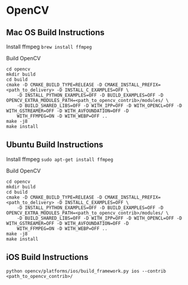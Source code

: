 # OpenCV

## Mac OS Build Instructions

Install ffmpeg
`brew install ffmpeg`

Build OpenCV
```
cd opencv
mkdir build
cd build
cmake -D CMAKE_BUILD_TYPE=RELEASE -D CMAKE_INSTALL_PREFIX=<path_to_delivery> -D INSTALL_C_EXAMPLES=OFF \
    -D INSTALL_PYTHON_EXAMPLES=OFF -D BUILD_EXAMPLES=OFF -D OPENCV_EXTRA_MODULES_PATH=<path_to_opencv_contrib>/modules/ \
    -D BUILD_SHARED_LIBS=OFF -D WITH_IPP=OFF -D WITH_OPENCL=OFF -D WITH_GSTREAMER=OFF -D WITH_AVFOUNDATION=OFF -D  
    WITH_FFMPEG=ON -D WITH_WEBP=OFF ..
make -j8
make install
```

## Ubuntu Build Instructions

Install ffmpeg
`sudo apt-get install ffmpeg`

Build OpenCV
```
cd opencv
mkdir build
cd build
cmake -D CMAKE_BUILD_TYPE=RELEASE -D CMAKE_INSTALL_PREFIX=<path_to_delivery> -D INSTALL_C_EXAMPLES=OFF \
    -D INSTALL_PYTHON_EXAMPLES=OFF -D BUILD_EXAMPLES=OFF -D OPENCV_EXTRA_MODULES_PATH=<path_to_opencv_contrib>/modules/ \
    -D BUILD_SHARED_LIBS=OFF -D WITH_IPP=OFF -D WITH_OPENCL=OFF -D WITH_GSTREAMER=OFF -D WITH_AVFOUNDATION=OFF -D 
    WITH_FFMPEG=ON -D WITH_WEBP=OFF ..
make -j8
make install
```

## iOS Build Instructions

```
python opencv/platforms/ios/build_framework.py ios --contrib <path_to_opencv_contrib>/
```
